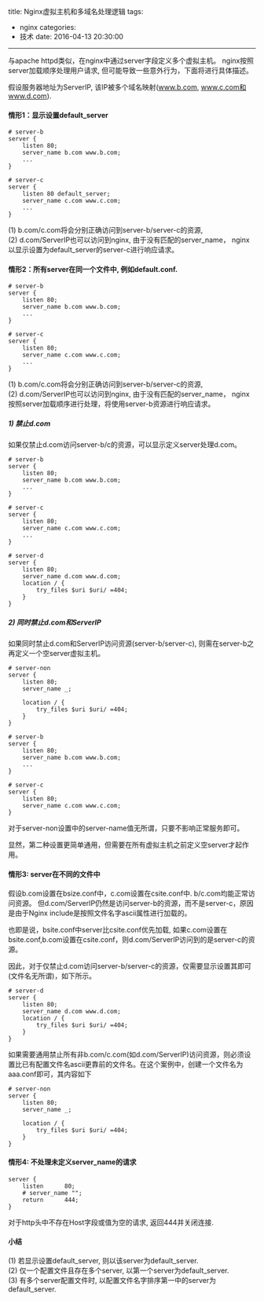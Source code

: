 title: Nginx虚拟主机和多域名处理逻辑
tags:
  - nginx
categories:
  - 技术
date: 2016-04-13 20:30:00
---
与apache httpd类似，在nginx中通过server字段定义多个虚拟主机。
nginx按照server加载顺序处理用户请求, 但可能导致一些意外行为，下面将进行具体描述。

假设服务器地址为ServerIP, 该IP被多个域名映射(www.b.com, www.c.com和www.d.com).

#### 情形1：显示设置default_server

```
# server-b
server {
	listen 80;
	server_name b.com www.b.com;
	...
}

# server-c
server {
	listen 80 default_server;
	server_name c.com www.c.com;
	...
}

```
(1) b.com/c.com将会分别正确访问到server-b/server-c的资源,  
(2) d.com/ServerIP也可以访问到nginx, 由于没有匹配的server_name，
nginx以显示设置为default_server的server-c进行响应请求。


#### 情形2：所有server在同一个文件中, 例如default.conf.

```
# server-b
server {
	listen 80;
	server_name b.com www.b.com;
	...
}

# server-c
server {
	listen 80;
	server_name c.com www.c.com;
	...
}

```
(1) b.com/c.com将会分别正确访问到server-b/server-c的资源,  
(2) d.com/ServerIP也可以访问到nginx, 由于没有匹配的server_name，
nginx按照server加载顺序进行处理，将使用server-b资源进行响应请求。

##### 1) 禁止d.com
如果仅禁止d.com访问server-b/c的资源，可以显示定义server处理d.com。
```
# server-b
server {
	listen 80;
	server_name b.com www.b.com;
	...
}

# server-c
server {
	listen 80;
	server_name c.com www.c.com;
	...
}

# server-d
server {
	listen 80;
	server_name d.com www.d.com;
    location / {
    	try_files $uri $uri/ =404;
    }
}
```

##### 2) 同时禁止d.com和ServerIP
如果同时禁止d.com和ServerIP访问资源(server-b/server-c), 则需在server-b之再定义一个空server虚拟主机。

```
# server-non
server {
	listen 80;
	server_name _;
    
	location / {
		try_files $uri $uri/ =404;
	}
}

# server-b
server {
	listen 80;
	server_name b.com www.b.com;
	...
}

# server-c
server {
	listen 80;
	server_name c.com www.c.com;
}

```
对于server-non设置中的server-name值无所谓，只要不影响正常服务即可。

显然，第二种设置更简单通用，但需要在所有虚拟主机之前定义空server才起作用。

#### 情形3: server在不同的文件中
假设b.com设置在bsize.conf中，c.com设置在csite.conf中. b/c.com均能正常访问资源。
但d.com/ServerIP仍然是访问server-b的资源，而不是server-c，原因是由于Nginx include是按照文件名字ascii属性进行加载的。

也即是说，bsite.conf中server比csite.conf优先加载, 如果c.com设置在bsite.conf,b.com设置在csite.conf，则d.com/ServerIP访问到的是server-c的资源。

因此，对于仅禁止d.com访问server-b/server-c的资源，仅需要显示设置其即可(文件名无所谓)，如下所示。
```
# server-d
server {
	listen 80;
	server_name d.com www.d.com;
	location / {
		try_files $uri $uri/ =404;
	}
}
```

如果需要通用禁止所有非b.com/c.com(如d.com/ServerIP)访问资源，则必须设置比已有配置文件名ascii更靠前的文件名。在这个案例中，创建一个文件名为aaa.conf即可，其内容如下
```
# server-non
server {
	listen 80;
	server_name _;
    
	location / {
		try_files $uri $uri/ =404;
	}
}
```

#### 情形4: 不处理未定义server_name的请求
```
server {
    listen      80;
    # server_name "";
    return      444;
}
```
对于http头中不存在Host字段或值为空的请求, 返回444并关闭连接.

#### 小结
(1) 若显示设置default_server, 则以该server为default_server.  
(2) 仅一个配置文件且存在多个server, 以第一个server为default_server.   
(3) 有多个server配置文件时, 以配置文件名字排序第一中的server为default_server.